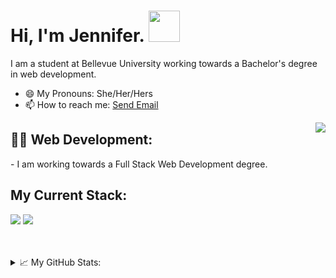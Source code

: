 <h1>Hi, I'm Jennifer. <img src="https://media.giphy.com/media/3owyplYLWlGFQk9mF2/giphy.gif" width="50"></h1>
<p>I am a student at Bellevue University working towards a Bachelor's degree in web development.</p>
<ul>
  <li>😄 My Pronouns: She/Her/Hers</li>
  <li>📫 How to reach me: <a href="mailto:jhoitenga@gmail.com">Send Email</a></li>
</ul>
<img align="right" src="https://media.giphy.com/media/ZVik7pBtu9dNS/giphy.gif">

<h2>👨‍💻 Web Development:</h2>
- I am working towards a Full Stack Web Development degree.

<h2>My Current Stack:</h2>
<p><img src="https://img.shields.io/badge/HTML5-E34F26?style=for-the-badge&logo=html5&logoColor=white" />
<img src="https://img.shields.io/badge/CSS3-1572B6?style=for-the-badge&logo=css3&logoColor=white" /></p>

<br/>
<br/>
<details>
  
<summary>
  📈 My GitHub Stats:
</summary>

<img src="https://github-readme-stats.vercel.app/api?username=jhoitenga&show_icons=true&theme=material-palenight" alt="jhoitenga" />
<br/>
<br/>

<a href="https://visitorbadge.io/status?path=https%3A%2F%2Fgithub.com%2Fjhoitenga"><img src="https://api.visitorbadge.io/api/visitors?path=https%3A%2F%2Fgithub.com%2Fjhoitenga&countColor=%23697689&style=plastic" /></a>


</details>
